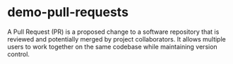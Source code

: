 # demo-pull-requests
A Pull Request (PR) is a proposed change to a software repository that is reviewed and potentially merged by project collaborators. It allows multiple users to work together on the same codebase while maintaining version control.
